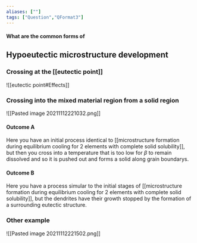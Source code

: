 ```yaml
---
aliases: [""]
tags: ["Question","QFormat3"]
---
```


#### What are the common forms of
## Hypoeutectic microstructure development
### Crossing at the [[eutectic point]]
![[eutectic point#Effects]]

### Crossing into the mixed material region from a solid region
![[Pasted image 20211112221032.png]]

#### Outcome A
Here you have an initial process identical to [[microstructure formation during equilibrium cooling for 2 elements with complete solid solubility]], but then you cross into a temperature that is too low for $\beta$ to remain dissolved and so it is pushed out and forms a solid along grain boundarys.

#### Outcome B
Here you have a process simular to the initial stages of [[microstructure formation during equilibrium cooling for 2 elements with complete solid solubility]], but the dendrites have their growth stopped by the formation of a surrounding eutectic structure.

### Other example
![[Pasted image 20211112221502.png]]